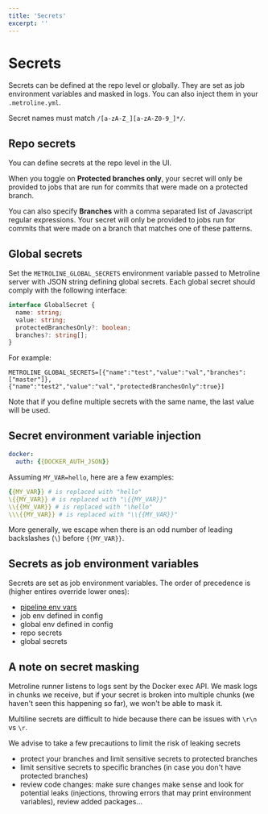 ```yaml
---
title: 'Secrets'
excerpt: ''
---
```


# Secrets

Secrets can be defined at the repo level or globally. They are set as job environment variables and masked in logs. You can also inject them in your `.metroline.yml`.

Secret names must match `/[a-zA-Z_][a-zA-Z0-9_]*/`.

## Repo secrets

You can define secrets at the repo level in the UI.

When you toggle on **Protected branches only**, your secret will only be provided to jobs that are run for commits that were made on a protected branch.

You can also specify **Branches** with a comma separated list of Javascript regular expressions. Your secret will only be provided to jobs run for commits that were made on a branch that matches one of these patterns.

## Global secrets

Set the `METROLINE_GLOBAL_SECRETS` environment variable passed to Metroline server with JSON string defining global secrets. Each global secret should comply with the following interface:

<div class="code-group" data-props='{ "lineNumbers": ["true"] }'>

```ts
interface GlobalSecret {
  name: string;
  value: string;
  protectedBranchesOnly?: boolean;
  branches?: string[];
}
```

</div>

For example:

<div class="code-group" data-props='{ "lineNumbers": ["true"] }'>

```shell script
METROLINE_GLOBAL_SECRETS=[{"name":"test","value":"val","branches":["master"]},{"name":"test2","value":"val","protectedBranchesOnly":true}]
```

</div>

Note that if you define multiple secrets with the same name, the last value will be used.

## Secret environment variable injection

<div class="code-group" data-props='{ "lineNumbers": ["true"] }'>

```yaml
docker:
  auth: {{DOCKER_AUTH_JSON}}
```

</div>

Assuming `MY_VAR=hello`, here are a few examples:

<div class="code-group" data-props='{ "lineNumbers": ["true"] }'>

```yaml
{{MY_VAR}} # is replaced with "hello"
\{{MY_VAR}} # is replaced with "\{{MY_VAR}}"
\\{{MY_VAR}} # is replaced with "\hello"
\\\{{MY_VAR}} # is replaced with "\\{{MY_VAR}}"
```

</div>

More generally, we escape when there is an odd number of leading backslashes (`\`) before `{{MY_VAR}}`.

## Secrets as job environment variables

Secrets are set as job environment variables. The order of precedence is (higher entires override lower ones):
- [pipeline env vars](#pipeline-environment-variables)
- job env defined in config
- global env defined in config
- repo secrets
- global secrets

## A note on secret masking

Metroline runner listens to logs sent by the Docker exec API. We mask logs in chunks we receive, but if your secret is broken into multiple chunks (we haven't seen this happening so far), we won't be able to mask it.

Multiline secrets are difficult to hide because there can be issues with `\r\n` vs `\r`.

We advise to take a few precautions to limit the risk of leaking secrets
- protect your branches and limit sensitive secrets to protected branches
- limit sensitive secrets to specific branches (in case you don't have protected branches)
- review code changes: make sure changes make sense and look for potential leaks (injections, throwing errors that may print environment variables), review added packages...
